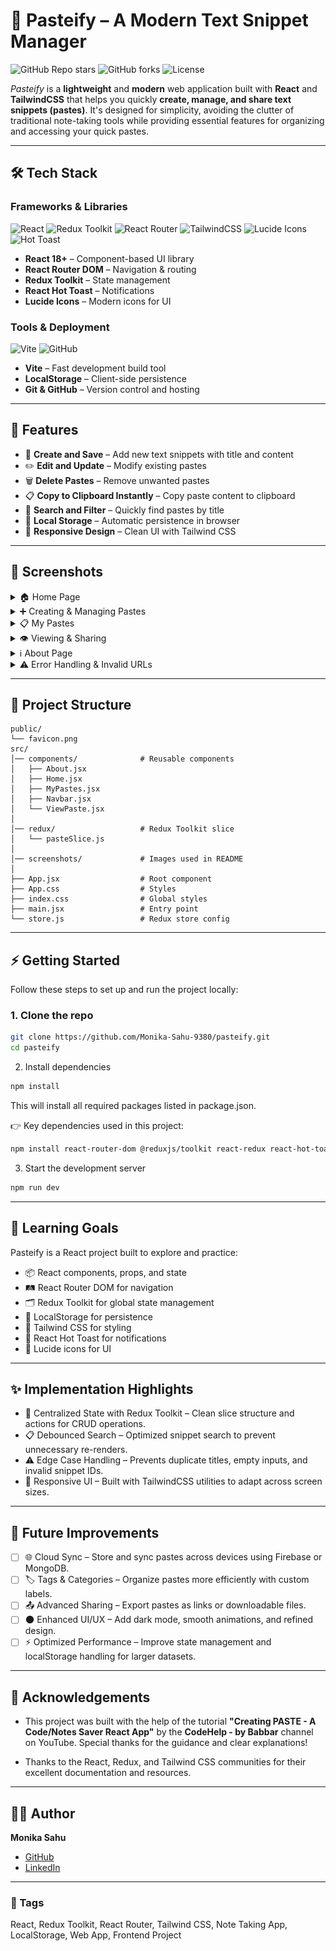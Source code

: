 # 📝 Pasteify – A Modern Text Snippet Manager

![GitHub Repo stars](https://img.shields.io/github/stars/Monika-Sahu-9380/pasteify?style=social)
![GitHub forks](https://img.shields.io/github/forks/Monika-Sahu-9380/pasteify?style=social)
![License](https://img.shields.io/badge/License-MIT-green)

*Pasteify* is a **lightweight** and **modern** web application built with **React** and **TailwindCSS** that helps you quickly **create, manage, and share text snippets (pastes)**. It's designed for simplicity, avoiding the clutter of traditional note-taking tools while providing essential features for organizing and accessing your quick pastes.

---

## 🛠️ Tech Stack

### Frameworks & Libraries
![React](https://img.shields.io/badge/React-18-61DAFB?logo=react&logoColor=black)
![Redux Toolkit](https://img.shields.io/badge/Redux%20Toolkit-2-764ABC?logo=redux&logoColor=white)
![React Router](https://img.shields.io/badge/React%20Router-7-CA4245?logo=react-router&logoColor=white)
![TailwindCSS](https://img.shields.io/badge/TailwindCSS-3-38B2AC?logo=tailwindcss&logoColor=white)
![Lucide Icons](https://img.shields.io/badge/Lucide-Icons-orange?logo=lucide&logoColor=white)
![Hot Toast](https://img.shields.io/badge/React%20Hot%20Toast-Notifications-ff6f61?logo=react&logoColor=white)

- **React 18+** – Component-based UI library  
- **React Router DOM** – Navigation & routing  
- **Redux Toolkit** – State management  
- **React Hot Toast** – Notifications  
- **Lucide Icons** – Modern icons for UI  

### Tools & Deployment
![Vite](https://img.shields.io/badge/Vite-Build%20Tool-646CFF?logo=vite&logoColor=FFD62E)
![GitHub](https://img.shields.io/badge/GitHub-Version%20Control-181717?logo=github)

- **Vite** – Fast development build tool  
- **LocalStorage** – Client-side persistence  
- **Git & GitHub** – Version control and hosting  

---

## 🚀 Features

- 📝 **Create and Save** – Add new text snippets with title and content  
- ✏️ **Edit and Update** – Modify existing pastes  
- 🗑️ **Delete Pastes** – Remove unwanted pastes  
- 📋 **Copy to Clipboard Instantly** – Copy paste content to clipboard
- 🔎 **Search and Filter** – Quickly find pastes by title  
- 💾 **Local Storage** – Automatic persistence in browser  
- 📱 **Responsive Design** – Clean UI with Tailwind CSS  

---

## 📸 Screenshots

<details>
<summary>🏠 Home Page</summary>
<img src="/src/screenshots/home-with-localStorage.png" alt="Home Page" />
</details>

<details>
<summary>➕ Creating & Managing Pastes</summary>
<img src="/src/screenshots/adding-pastes.png" alt="Adding Paste" />
<img src="/src/screenshots/paste-already-exists.png" alt="Paste Exists" />
<img src="/src/screenshots/empty-field.png" alt="Validation Error" />
<img src="/src/screenshots/paste-updated.png" alt="Updated Paste Toast" />
</details>

<details>
<summary>📋 My Pastes</summary>
<img src="/src/screenshots/no-pastes.png" alt="No Pastes" />
<img src="/src/screenshots/all-pastes.png" alt="All Pastes" />
<img src="/src/screenshots/search-filtering.png" alt="Search Filtering" />
</details>

<details>
<summary>👁️ Viewing & Sharing</summary>
<img src="/src/screenshots/viewing-paste.png" alt="Viewing Paste" />
<img src="/src/screenshots/sharing-paste.png" alt="Sharing Paste" />
</details>

<details>
<summary>ℹ️ About Page</summary>
<img src="/src/screenshots/about.png" alt="About Page" />
</details>

<details>
<summary>⚠️ Error Handling & Invalid URLs</summary>
<img src="/src/screenshots/invalid-url.png" alt="Custom 404 page for invalid URLs" />
<img src="/src/screenshots/viewing-invalid-paste.png" alt="Display for an invalid Paste ID entered manually in the URL." />
</details>

---

## 📂 Project Structure

```plaintext
public/
└── favicon.png
src/
│── components/              # Reusable components
│   ├── About.jsx
│   ├── Home.jsx
│   ├── MyPastes.jsx
│   ├── Navbar.jsx
│   └── ViewPaste.jsx
│
│── redux/                   # Redux Toolkit slice
│   └── pasteSlice.js
│
│── screenshots/             # Images used in README
│
├── App.jsx                  # Root component
├── App.css                  # Styles
├── index.css                # Global styles
├── main.jsx                 # Entry point
└── store.js                 # Redux store config
```
---

## ⚡ Getting Started

Follow these steps to set up and run the project locally:

### 1. Clone the repo
```bash
git clone https://github.com/Monika-Sahu-9380/pasteify.git
cd pasteify
```

2. Install dependencies
```bash
npm install
```
This will install all required packages listed in package.json.

👉 Key dependencies used in this project:
```bash
npm install react-router-dom @reduxjs/toolkit react-redux react-hot-toast lucide-react tailwindcss @tailwindcss/vite
```

3. Start the development server
```bash
npm run dev
```

---

## 📖 Learning Goals

Pasteify is a React project built to explore and practice:
  - 📦 React components, props, and state  
  - 🛤️ React Router DOM for navigation  
  - 🗂️ Redux Toolkit for global state management  
  - 💾 LocalStorage for persistence  
  - 🎨 Tailwind CSS for styling  
  - 🔔 React Hot Toast for notifications  
  - 🔗 Lucide icons for UI  

---

## ✨ Implementation Highlights
  - 🔄 Centralized State with Redux Toolkit – Clean slice structure and actions for CRUD operations.
  - 📋 Debounced Search – Optimized snippet search to prevent unnecessary re-renders.
  - ⚠️ Edge Case Handling – Prevents duplicate titles, empty inputs, and invalid snippet IDs.
  - 📱 Responsive UI – Built with TailwindCSS utilities to adapt across screen sizes.


---

## 🚀 Future Improvements

- [ ] 🌐 Cloud Sync – Store and sync pastes across devices using Firebase or MongoDB.
- [ ] 🏷️ Tags & Categories – Organize pastes more efficiently with custom labels.
- [ ] 📤 Advanced Sharing – Export pastes as links or downloadable files.
- [ ] 🌑 Enhanced UI/UX – Add dark mode, smooth animations, and refined design.
- [ ] ⚡ Optimized Performance – Improve state management and localStorage handling for larger datasets.

---

## 🙏 Acknowledgements

* This project was built with the help of the tutorial **"Creating PASTE - A Code/Notes Saver React App"** by the **CodeHelp - by Babbar** channel on YouTube. Special thanks for the guidance and clear explanations! 
- Thanks to the React, Redux, and Tailwind CSS communities for their excellent documentation and resources.

---

## 👩‍💻 Author

**Monika Sahu**
- [GitHub](https://github.com/Monika-Sahu-9380)
- [LinkedIn](https://www.linkedin.com/in/sahumonika/)

---

### 🔖 Tags  
React, Redux Toolkit, React Router, Tailwind CSS, Note Taking App, LocalStorage, Web App, Frontend Project
